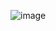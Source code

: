 ![image](https://github.com/jared6600cc/GBDK-Lab/assets/135299193/d4cf7344-9f85-48e1-b35f-a5b22a03b7cd)
